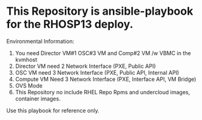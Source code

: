 # This Repository is ansible-playbook for the RHOSP13 deploy.

Environmental Information:
1) You need Director VM#1 OSC#3 VM and Comp#2 VM /w VBMC in the kvmhost
2) Director VM need 2 Network Interface (PXE, Public API)
3) OSC VM need 3 Network Interface (PXE, Public API, Internal API)
4) Compute VM Need 3 Network Interface (PXE, Interface API, VM Bridge)
5) OVS Mode
6) This Repository no include RHEL Repo Rpms and undercloud images, container images.
   
Use this playbook for reference only.
